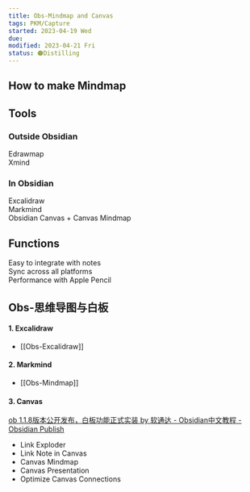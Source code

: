 ```yaml
---
title: Obs-Mindmap and Canvas
tags: PKM/Capture
started: 2023-04-19 Wed
due:
modified: 2023-04-21 Fri
status: 🟠Distilling
---
```

## How to make Mindmap
## Tools
### Outside Obsidian
Edrawmap  
Xmind
### In Obsidian
Excalidraw  
Markmind  
Obsidian Canvas + Canvas Mindmap
## Functions
Easy to integrate with notes  
Sync across all platforms  
Performance with Apple Pencil
## Obs-思维导图与白板
#### 1. Excalidraw
- [[Obs-Excalidraw]]
#### 2. Markmind
- [[Obs-Mindmap]]
#### 3. Canvas
[ob 1.1.8版本公开发布，白板功能正式实装 by 软通达 - Obsidian中文教程 - Obsidian Publish](https://publish.obsidian.md/chinesehelp/01+2021%E6%96%B0%E6%95%99%E7%A8%8B/ob+1.1.8%E7%89%88%E6%9C%AC%E5%85%AC%E5%BC%80%E5%8F%91%E5%B8%83%EF%BC%8C%E7%99%BD%E6%9D%BF%E5%8A%9F%E8%83%BD%E6%AD%A3%E5%BC%8F%E5%AE%9E%E8%A3%85+by+%E8%BD%AF%E9%80%9A%E8%BE%BE)  
- Link Exploder
- Link Note in Canvas
- Canvas Mindmap
- Canvas Presentation
- Optimize Canvas Connections